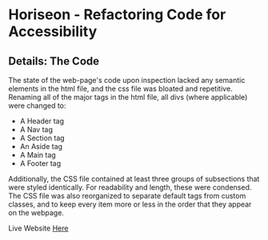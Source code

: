 # Horiseon - Refactoring Code for Accessibility

## Details: The Code

The state of the web-page's code upon inspection lacked any semantic elements in the html file, and the css file was bloated and repetitive. Renaming all of the major tags in the html file, all divs (where applicable) were changed to:

- A Header tag
- A Nav tag
- A Section tag
- An Aside tag
- A Main tag
- A Footer tag

Additionally, the CSS file contained at least three groups of subsections that were styled identically. For readability and length, these were condensed. The CSS file was also reorganized to separate default tags from custom classes, and to keep every item more or less in the order that they appear on the webpage.

Live Website [Here](https://jtwob.github.io/Horiseon-Accessibility-Refactor/)
